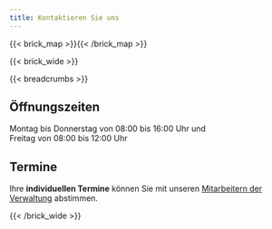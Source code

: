 ```yaml
---
title: Kontaktieren Sie uns
---
```


{{< brick_map >}}{{< /brick_map >}}

{{< brick_wide >}}

{{< breadcrumbs >}}

## Öffnungszeiten

Montag bis Donnerstag von 08:00 bis 16:00 Uhr und\
Freitag von 08:00 bis 12:00 Uhr

## Termine

Ihre **individuellen Termine** können Sie mit unseren [Mitarbeitern der Verwaltung](/team/) abstimmen.

{{< /brick_wide >}}
